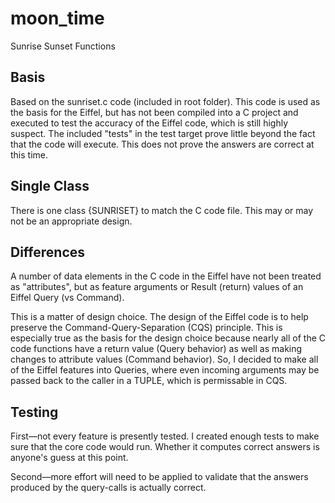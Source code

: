 # moon_time
 Sunrise Sunset Functions

## Basis
Based on the sunriset.c code (included in root folder). This code is used as the basis for the Eiffel, but has not been compiled into a C project and executed to test the accuracy of the Eiffel code, which is still highly suspect. The included "tests" in the test target prove little beyond the fact that the code will execute. This does not prove the answers are correct at this time.

## Single Class
There is one class {SUNRISET} to match the C code file. This may or may not be an appropriate design.

## Differences
A number of data elements in the C code in the Eiffel have not been treated as "attributes", but as feature arguments or Result (return) values of an Eiffel Query (vs Command).

This is a matter of design choice. The design of the Eiffel code is to help preserve the Command-Query-Separation (CQS) principle. This is especially true as the basis for the design choice because nearly all of the C code functions have a return value (Query behavior) as well as making changes to attribute values (Command behavior). So, I decided to make all of the Eiffel features into Queries, where even incoming arguments may be passed back to the caller in a TUPLE, which is permissable in CQS.

## Testing
First—not every feature is presently tested. I created enough tests to make sure that the core code would run. Whether it computes correct answers is anyone's guess at this point.

Second—more effort will need to be applied to validate that the answers produced by the query-calls is actually correct.
